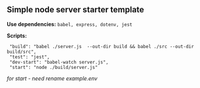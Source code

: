 ## Simple node server starter template

**Use dependencies:** 
`babel,
 express,
 dotenv,
 jest
 `
 
 **Scripts:**

     "build": "babel ./server.js  --out-dir build && babel ./src --out-dir build/src",
     "test": "jest",
     "dev-start": "babel-watch server.js",
     "start": "node ./build/server.js"
 
  
  _for start - need rename example.env_
  
  
 